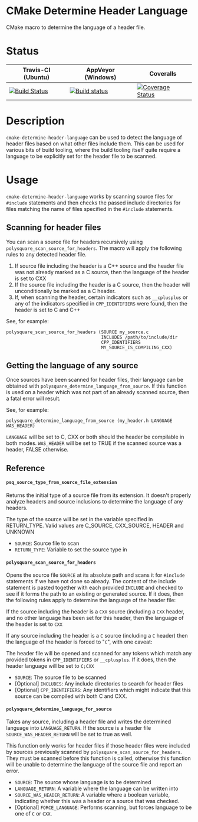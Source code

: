 CMake Determine Header Language
===============================
CMake macro to determine the language of a header file.

Status
======
| Travis-CI (Ubuntu) | AppVeyor (Windows) | Coveralls |
|--------------------|--------------------|-----------|
|[![Build Status](https://travis-ci.org/polysquare/cmake-determine-header-language.svg?branch=master)](https://travis-ci.org/polysquare/cmake-determine-header-language)|[![Build status](https://ci.appveyor.com/api/projects/status/3q97d9iw7dset8ty/branch/master?svg=true)](https://ci.appveyor.com/project/smspillaz/cmake-determine-header-language/branch/master)|[![Coverage Status](https://coveralls.io/repos/polysquare/cmake-determine-header-language/badge.png)](https://coveralls.io/r/polysquare/cmake-determine-header-language)|

Description
===========
`cmake-determine-header-language` can be used to detect the language of header
files based on what other files include them.  This can be used for various bits
of build tooling, where the build tooling itself quite require a language to be
explicitly set for the header file to be scanned.

Usage
=====
`cmake-determine-header-language` works by scanning source files for `#include`
statements and then checks the passed include directories for files matching the
name of files specified in the `#include` statements.

Scanning for header files
-------------------------
You can scan a source file for headers recursively using
`polysquare_scan_source_for_headers`.  The macro will apply the following rules
to any detected header file.

 1. If source file including the header is a C++ source and the header file was
    not already marked as a C source, then the language of the header is set to
    CXX
 2. If the source file including the header is a C source, then the header will
    unconditionally be marked as a C header.
 3. If, when scanning the header, certain indicators such as `__cplusplus` or
    any of the indicators specified in `CPP_IDENTIFIERS` were found, then the
    header is set to C and C++

See, for example:

    polysquare_scan_source_for_headers (SOURCE my_source.c
                                        INCLUDES /path/to/include/dir
                                        CPP_IDENTIFIERS
                                        MY_SOURCE_IS_COMPILING_CXX)

Getting the language of any source
----------------------------------
Once sources have been scanned for header files, their language can be obtained
with `polysquare_determine_language_from_source`.  If this function is used on a
header which was not part of an already scanned source, then a fatal error will
result.

See, for example:

    polysquare_determine_language_from_source (my_header.h LANGUAGE WAS_HEADER)

`LANGUAGE` will be set to C, CXX or both should the header be compilable in both
modes.  `WAS_HEADER` will be set to TRUE if the scanned source was a header,
FALSE otherwise.

Reference
---------
#### `psq_source_type_from_source_file_extension` ####
Returns the initial type of a source file from its extension. It doesn't
properly analyze headers and source inclusions to determine the language
of any headers.

The type of the source will be set in the variable specified in
RETURN_TYPE. Valid values are C_SOURCE, CXX_SOURCE, HEADER and UNKNOWN

 * `SOURCE`: Source file to scan
 * `RETURN_TYPE`: Variable to set the source type in

#### `polysquare_scan_source_for_headers` ####
Opens the source file `SOURCE` at its absolute path and scans it
for `#include` statements if we have not done so already. The content of the
include statement is pasted together with each provided `INCLUDE`
and checked to see if it forms the path to an existing or generated
source. If it does, then the following rules apply to determine
the language of the header file:

If the source including the header is a `CXX` source (including a `CXX`
header, and no other language has been set for this header, then
the language of the header is set to `CXX`

If any source including the header is a `C` source (including a `C` header)
then the language of the header is forced to "`C`", with one caveat:

The header file will be opened and scanned for any tokens which match
any provided tokens in `CPP_IDENTIFIERS` or `__cplusplus`. If it does, then
the header language will be set to `C;CXX`

 * `SOURCE`: The source file to be scanned
 * [Optional] `INCLUDES`: Any include directories to search for header files
 * [Optional] `CPP_IDENTIFIERS`: Any identifiers which might indicate that this
                                 source can be compiled with both C and CXX.

#### `polysquare_determine_language_for_source` ####
Takes any source, including a header file and writes the determined
language into `LANGUAGE_RETURN`. If the source is a header file
`SOURCE_WAS_HEADER_RETURN` will be set to true as well.

This function only works for header files if those header files
were included by sources previously scanned by
`polysquare_scan_source_for_headers`. They must be scanned before
this function is called, otherwise this function will be unable
to determine the language of the source file and report an error.

 * `SOURCE`: The source whose language is to be determined
 * `LANGUAGE_RETURN`: A variable where the language can be written into
 * `SOURCE_WAS_HEADER_RETURN`: A variable where a boolean variable, indicating
                               whether this was a header or a source that was
                               checked.
 * [Optional] `FORCE_LANGUAGE`: Performs scanning, but forces language to be one
                                of `C` or `CXX`.
